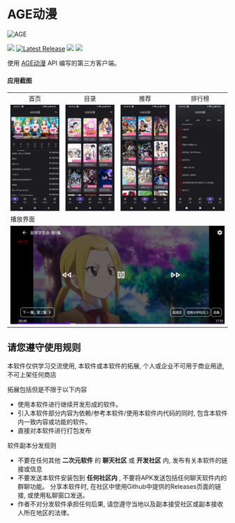 # AGE动漫
![AGE](https://socialify.git.ci/xihan123/AGE/image?description=1&forks=1&issues=1&language=1&logo=https%3A%2F%2Ft3.picb.cc%2F2023%2F06%2F06%2FI05QQe.png&name=1&owner=1&pulls=1&stargazers=1&theme=Light)

![](https://img.shields.io/badge/Android-7.0%20or%20above-brightgreen.svg)
[![Latest Release](https://img.shields.io/github/release/xihan123/AGE.svg)](../../releases)
[![](https://data.jsdelivr.com/v1/package/gh/xihan123/AGE/badge?style=rounded)](https://www.jsdelivr.com/package/gh/xihan123/AGE)
![](https://img.shields.io/github/downloads/xihan123/AGE/total)


使用 [AGE动漫](https://www.agemys.com/) API 编写的第三方客户端。

#### 应用截图
<table>
<tr>
    <td align=center>首页</td>
    <td align=center>目录</td>
    <td align=center>推荐</td>
    <td align=center>排行榜</td>
  </tr>
  <tr>
    <td><img src="Screenshots/0.png" width=270 ></td>
    <td><img src="Screenshots/1.png" width=270 ></td>
    <td><img src="Screenshots/2.png" width=270 ></td>
    <td><img src="Screenshots/3.png" width=270 ></td>
  </tr>

 <tr>
    <td colspan=4>播放界面</td>
  </tr>
  <tr>
    <td colspan=4><img src="Screenshots/5.png" ></td>
  </tr>




</table>

## 请您遵守使用规则

本软件仅供学习交流使用, 本软件或本软件的拓展, 个人或企业不可用于商业用途, 不可上架任何商店

拓展包括但是不限于以下内容

- 使用本软件进行继续开发形成的软件。
- 引入本软件部分内容为依赖/参考本软件/使用本软件内代码的同时, 包含本软件内一致内容或功能的软件。
- 直接对本软件进行打包发布

软件副本分发规则

- 不要在任何其他 **二次元软件** 的 **聊天社区** 或 **开发社区** 内, 发布有关本软件的链接或信息
- 不要发送本软件安装包到 **任何社区内** , 不要将APK发送包括任何聊天软件内的群聊功能。 分享本软件时, 在社区中使用Github中提供的Releases页面的链接, 或使用私聊窗口发送。
- 作者不对分发软件承担任何后果, 请您遵守当地以及副本接受社区或副本接收人所在地区的法律。